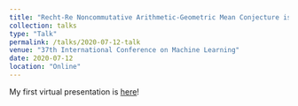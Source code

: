 ```yaml
---
title: "Recht-Re Noncommutative Arithmetic-Geometric Mean Conjecture is False"
collection: talks
type: "Talk"
permalink: /talks/2020-07-12-talk
venue: "37th International Conference on Machine Learning"
date: 2020-07-12
location: "Online"
---
```


My first virtual presentation is [here](https://icml.cc/virtual/2020/poster/6623)!
